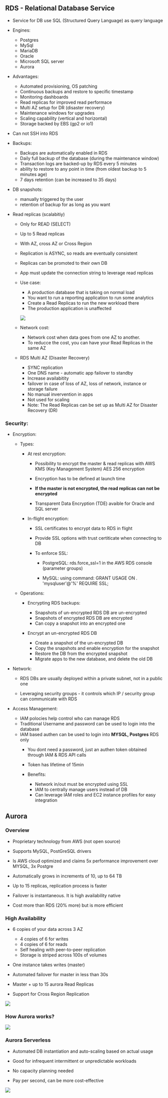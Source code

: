 ## RDS - Relational Database Service

- Service for DB use SQL (Structured Query Language) as query language

- Engines:
    - Postgres
    - MySql
    - MariaDB
    - Oracle
    - Microsoft SQL server
    - Aurora

- Advantages:
    - Automated provisioning, OS patching
    - Continuous backups and restore to specific timestamp
    - Monitoring dashboards 
    - Read replicas for improved read performace
    - Multi AZ setup for DR (disaster recovery)
    - Maintenance windows for upgrades
    - Scaling capability (vertical and horizontal)
    - Storage backed by EBS (gp2 or io1)

- Can not SSH into RDS

- Backups:
    - Backups are automatically enabled in RDS
    - Daily full backup of the database (during the maintenance window)
    - Transaction logs are backed-up by RDS every 5 minutes
    - ability to restore to any point in time (from oldest backup to 5 minutes age)
    - 7 days retention (can be increased to 35 days)

- DB snapshots:
    - manually triggered by the user
    - retention of backup for as long as you want

- Read replicas (scalabitiy)
    - Only for READ (SELECT)
    - Up to 5 Read replicas
    - With AZ, cross AZ or Cross Region
    - Replication is ASYNC, so reads are eventually consistent
    
    - Replicas can be promoted to their own DB
    - App must update the connection string to leverage read replicas

    - Use case:
        - A production database that is taking on normal load
        - You want to run a reporting application to run some analytics
        - Create a Read Replicas to run the new workload there
        - The production application is unaffected
        
        ![](../references/images/rds-00.png)
    
    - Network cost:
        - Network cost when data goes from one AZ to another.
        - To reducce the cost, you can have your Read Replicas in the same AZ
    
    - RDS Multi AZ (Disaster Recovery)
        - SYNC replication
        - One DNS name - automatic app failover to standby
        - Increase availabitity
        - failover in case of loss of AZ, loss of network, instance or storage failure
        - No manual invervention in apps
        - Not used for scaling
        - Note: The Read Replicas can be set up as Multi AZ for Disaster Recovery (DR)

### Security:
- Encryption:
    - Types:
        - At rest encryption:
            - Possibility to encrypt the master & read replicas with AWS KMS (Key Management System) AES 256 encryption

            - Encryption has to be defined at launch time

            - __If the master is not encrypted, the read replicas can not be encrypted__

            - Transparent Data Encryption (TDE) avaible for Oracle and SQL server

        - In-flight encryption:
            - SSL certificates to encrypt data to RDS in flight

            - Provide SSL options with trust certiticate when connecting to DB

            - To enforce SSL:
                - PostgreSQL: rds.force_ssl=1 in the AWS RDS console (parameter groups)

                - MySQL: using command: GRANT USAGE ON *.* 'mysqluser'@'%' REQUIRE SSL;
    
    - Operations:
        - Encrypting RDS backups:
            - Snapshots of un-encrypted RDS DB are un-encrypted
            - Snapshots of encrypted RDS DB are encrypted
            - Can copy a snapshot into an encrypted one

        - Encrypt an un-encrypted RDS DB
            - Create a snapshot of the un-encrypted DB
            - Copy the snapshots and enable encryption for the snapshot
            - Restore the DB from the encrypted snapshot
            - Migrate apps to the new database, and delete the old DB

- Network:
    - RDS DBs are usually deployed within a private subnet, not in a public one

    - Leveraging security groups - it controls which IP / security group can communicate with RDS

- Access Management:
    - IAM polocies help control who can manage RDS
    - Traditional Username and password can be used to login into the database
    - IAM based authen can be used to login into __MYSQL, Postgres__ RDS only
        - You dont need a password, just an authen token obtained through IAM & RDS API calls
        - Token has lifetime of 15min

        - Benefits:
            - Network in/out must be encrypted using SSL
            - IAM to centrally manage users instead of DB
            - Can leverage IAM roles and EC2 instance profiles for easy integration
    
## Aurora

### Overview

- Proprietary technology from AWS (not open source)

- Supports MySQL, PostGreSQL drivers

- Is AWS cloud optimized and claims 5x performance improvement over MYSQL, 3x Postgre

- Automatically grows in increments of 10, up to 64 TB

- Up to 15 replicas, replication process is faster

- Failover is instantaneous. It is high availability native

- Cost more than RDS (20% more) but is more efficient

### High Availability

- 6 copies of your data across 3 AZ
    - 4 copies of 6 for writes
    - 4 copies of 6 for reads
    - Self healing with peer-to-peer replication
    - Storage is striped across 100s of volumes

- One instance takes writes (master)

- Automated failover for master in less than 30s

- Master + up to 15 aurora Read Replicas

- Support for Cross Region Replication

![](../references/images/aurora-00.png)


### How Aurora works?
![](../references/images/aurora-01.png)

### Aurora Serverless

- Automated DB instantiation and auto-scaling based on actual usage

- Good for infrequent intermittent or unpredictable workloads

- No capacity planning needed

- Pay per second, can be more cost-effective

![](../references/images/aurora-02.png)